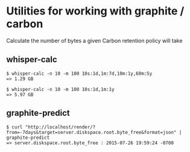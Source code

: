 # Utilities for working with graphite / carbon

Calculate the number of bytes a given Carbon retention policy will take

## whisper-calc

```
$ whisper-calc -n 10 -m 100 10s:1d,1m:7d,10m:1y,60m:5y
=> 1.29 GB

$ whisper-calc -n 10 -m 100 10s:1d,1m:1y
=> 5.97 GB
```

## graphite-predict

```
$ curl "http://localhost/render/?from=-7days&target=server.diskspace.root.byte_free&format=json" | graphite-predict
=> server.diskspace.root.byte_free : 2015-07-26 19:59:24 -0700
```